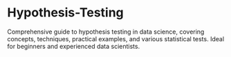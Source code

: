 # Hypothesis-Testing
Comprehensive guide to hypothesis testing in data science, covering concepts, techniques, practical examples, and various statistical tests. Ideal for beginners and experienced data scientists.
